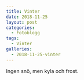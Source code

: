 ```yaml
---
title: Vinter
date: 2018-11-25
layout: post
categories:
  - Fotoblogg
tags:
  - Vinter
galleries:
  - 2018-11-25-vinter
---
```


Ingen snö, men kyla och frost.
